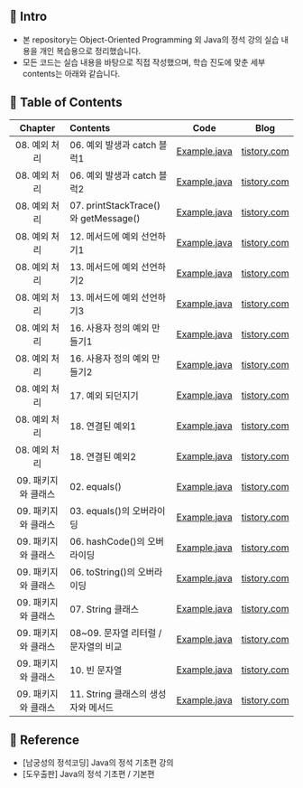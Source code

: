 ####
## 📌 Intro
- 본 repository는 Object-Oriented Programming 외 Java의 정석 강의 실습 내용을 개인 복습용으로 정리했습니다.
- 모든 코드는 실습 내용을 바탕으로 직접 작성했으며, 학습 진도에 맞춘 세부 contents는 아래와 같습니다.
####
## 📌 Table of Contents
|Chapter|Contents|Code|Blog|
|:---:|:---|:---:|:---:|
|08. 예외 처리|06. 예외 발생과 catch 블럭1|[Example.java](./chap_08/_06_Example1.java)|[tistory.com](https://jisulee-shsf.tistory.com/315)|
|08. 예외 처리|06. 예외 발생과 catch 블럭2|[Example.java](./chap_08/_06_Example2.java)|[tistory.com](https://jisulee-shsf.tistory.com/315)|
|08. 예외 처리|07. printStackTrace()와 getMessage()|[Example.java](./chap_08/_07_Example.java)|[tistory.com](https://jisulee-shsf.tistory.com/318)|
|08. 예외 처리|12. 메서드에 예외 선언하기1|[Example.java](./chap_08/_12_Example.java)|[tistory.com](https://jisulee-shsf.tistory.com/320)|
|08. 예외 처리|13. 메서드에 예외 선언하기2|[Example.java](./chap_08/_13_Example1.java)|[tistory.com](https://jisulee-shsf.tistory.com/325)|
|08. 예외 처리|13. 메서드에 예외 선언하기3|[Example.java](./chap_08/_13_Example2.java)|[tistory.com](https://jisulee-shsf.tistory.com/325)|
|08. 예외 처리|16. 사용자 정의 예외 만들기1|[Example.java](./chap_08/_16_Example1.java)|[tistory.com](https://jisulee-shsf.tistory.com/321)|
|08. 예외 처리|16. 사용자 정의 예외 만들기2|[Example.java](./chap_08/_16_Example2.java)|[tistory.com](https://jisulee-shsf.tistory.com/321)|
|08. 예외 처리|17. 예외 되던지기|[Example.java](./chap_08/_17_Example.java)|[tistory.com](https://jisulee-shsf.tistory.com/321)|
|08. 예외 처리|18. 연결된 예외1|[Example.java](./chap_08/_18_Example1.java)|[tistory.com](https://jisulee-shsf.tistory.com/322)|
|08. 예외 처리|18. 연결된 예외2|[Example.java](./chap_08/_18_Example2.java)|[tistory.com](https://jisulee-shsf.tistory.com/322)|
|09. 패키지와 클래스|02. equals()|[Example.java](./chap_09/_02_Example.java)|[tistory.com](https://jisulee-shsf.tistory.com/327)|
|09. 패키지와 클래스|03. equals()의 오버라이딩|[Example.java](./chap_09/_03_Example.java)|[tistory.com](https://jisulee-shsf.tistory.com/327)|
|09. 패키지와 클래스|06. hashCode()의 오버라이딩|[Example.java](./chap_09/_06_Example1.java)|[tistory.com](https://jisulee-shsf.tistory.com/328)|
|09. 패키지와 클래스|06. toString()의 오버라이딩|[Example.java](./chap_09/_06_Example2.java)|[tistory.com](https://jisulee-shsf.tistory.com/328)|
|09. 패키지와 클래스|07. String 클래스|[Example.java](./chap_09/_06_Example2.java)|[tistory.com](https://jisulee-shsf.tistory.com/333)|
|09. 패키지와 클래스|08~09. 문자열 리터럴 / 문자열의 비교|[Example.java](./chap_09/_06_Example2.java)|[tistory.com](https://jisulee-shsf.tistory.com/333)|
|09. 패키지와 클래스|10. 빈 문자열|[Example.java](./chap_09/_10_Example.java)|[tistory.com](https://jisulee-shsf.tistory.com/333)|
|09. 패키지와 클래스|11. String 클래스의 생성자와 메서드|[Example.java](./chap_09/_11_Example.java)|[tistory.com](https://jisulee-shsf.tistory.com/334)|
####
## 📌 Reference
- [남궁성의 정석코딩] Java의 정석 기초편 강의
- [도우출판] Java의 정석 기초편 / 기본편
####
